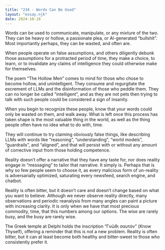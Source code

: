 ```yaml
---
title: "234 - Words Can Be Used"
layout: "essay.njk"
date: 2024-10-18
---
```


Words can be used to communicate, manipulate, or any mixture of the two. They can be heavy or hollow, a passionate plea, or AI-generated “bullshit”. Most importantly perhaps, they can be wasted, and often are.

When people operate on false assumptions, and others diligently debunk those assumptions for a protracted period of time, they make a choice, to learn, or to invalidate any claims of intelligence they could otherwise make for themselves.

The poem “The Hollow Men” comes to mind for those who chose to become hollow, and unintelligent. They consume and regurgitate the excrement of LLMs and the disinformation of those who peddle them. They can no longer be called "intelligent”, and as they are not pets then trying to talk with such people could be considered a sign of insanity.

When you begin to recognize these people, know that your words could only be wasted on them, and walk away. What is left once this process has taken shape is the most valuable thing in the world, as well as the thing people often have no idea what to do with, time.

They will continue to try claiming obviously false things, like describing LLMs with words like “reasoning”, “understanding”, “world models”, “guardrails”, and “aligned”, and that will persist with or without any amount of corrective input from those holding competence.

Reality doesn’t offer a narrative that they have any taste for, nor does reality engage in “messaging” to tailor that narrative. It simply is. Perhaps that is why so few people seem to choose it, as every malicious form of un-reality is adversarially optimized, saturating every newsfeed, search engine, and chatbot.

Reality is often bitter, but it doesn’t care and doesn’t change based on what you want to believe. Although we never observe reality directly, many observations and periodic reanalysis from many angles can paint a picture with increasing clarity. It is only when we have that most precious commodity, time, that this numbers among our options. The wise are rarely busy, and the busy are rarely wise.

The Greek temple at Delphi holds the inscription “Γνῶθι σαυτόν” (Know Thyself), offering a reminder that this is not a new problem. Reality is often bitter, but it can at least become both healthy and bitter-sweet to those who consistently prefer it.

